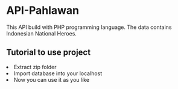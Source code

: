 # API-Pahlawan
This API build with PHP programming language. The data contains Indonesian National Heroes.


## Tutorial to use project
<li>Extract zip folder</li>
<li>Import database into your localhost</li>
<li>Now you can use it as you like</li>
